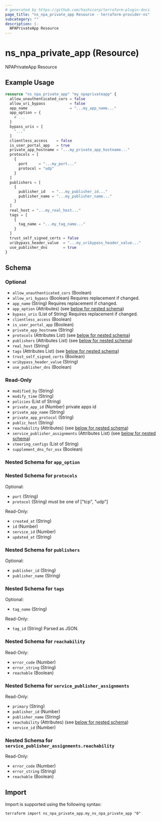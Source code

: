```yaml
---
# generated by https://github.com/hashicorp/terraform-plugin-docs
page_title: "ns_npa_private_app Resource - terraform-provider-ns"
subcategory: ""
description: |-
  NPAPrivateApp Resource
---
```


# ns_npa_private_app (Resource)

NPAPrivateApp Resource

## Example Usage

```terraform
resource "ns_npa_private_app" "my_npaprivateapp" {
  allow_unauthenticated_cors = false
  allow_uri_bypass           = false
  app_name                   = "...my_app_name..."
  app_option = {
    # ...
  }
  bypass_uris = [
    "..."
  ]
  clientless_access    = false
  is_user_portal_app   = true
  private_app_hostname = "...my_private_app_hostname..."
  protocols = [
    {
      port     = "...my_port..."
      protocol = "udp"
    }
  ]
  publishers = [
    {
      publisher_id   = "...my_publisher_id..."
      publisher_name = "...my_publisher_name..."
    }
  ]
  real_host = "...my_real_host..."
  tags = [
    {
      tag_name = "...my_tag_name..."
    }
  ]
  trust_self_signed_certs = false
  uribypass_header_value  = "...my_uribypass_header_value..."
  use_publisher_dns       = true
}
```

<!-- schema generated by tfplugindocs -->
## Schema

### Optional

- `allow_unauthenticated_cors` (Boolean)
- `allow_uri_bypass` (Boolean) Requires replacement if changed.
- `app_name` (String) Requires replacement if changed.
- `app_option` (Attributes) (see [below for nested schema](#nestedatt--app_option))
- `bypass_uris` (List of String) Requires replacement if changed.
- `clientless_access` (Boolean)
- `is_user_portal_app` (Boolean)
- `private_app_hostname` (String)
- `protocols` (Attributes List) (see [below for nested schema](#nestedatt--protocols))
- `publishers` (Attributes List) (see [below for nested schema](#nestedatt--publishers))
- `real_host` (String)
- `tags` (Attributes List) (see [below for nested schema](#nestedatt--tags))
- `trust_self_signed_certs` (Boolean)
- `uribypass_header_value` (String)
- `use_publisher_dns` (Boolean)

### Read-Only

- `modified_by` (String)
- `modify_time` (String)
- `policies` (List of String)
- `private_app_id` (Number) private apps id
- `private_app_name` (String)
- `private_app_protocol` (String)
- `public_host` (String)
- `reachability` (Attributes) (see [below for nested schema](#nestedatt--reachability))
- `service_publisher_assignments` (Attributes List) (see [below for nested schema](#nestedatt--service_publisher_assignments))
- `steering_configs` (List of String)
- `supplement_dns_for_osx` (Boolean)

<a id="nestedatt--app_option"></a>
### Nested Schema for `app_option`


<a id="nestedatt--protocols"></a>
### Nested Schema for `protocols`

Optional:

- `port` (String)
- `protocol` (String) must be one of ["tcp", "udp"]

Read-Only:

- `created_at` (String)
- `id` (Number)
- `service_id` (Number)
- `updated_at` (String)


<a id="nestedatt--publishers"></a>
### Nested Schema for `publishers`

Optional:

- `publisher_id` (String)
- `publisher_name` (String)


<a id="nestedatt--tags"></a>
### Nested Schema for `tags`

Optional:

- `tag_name` (String)

Read-Only:

- `tag_id` (String) Parsed as JSON.


<a id="nestedatt--reachability"></a>
### Nested Schema for `reachability`

Read-Only:

- `error_code` (Number)
- `error_string` (String)
- `reachable` (Boolean)


<a id="nestedatt--service_publisher_assignments"></a>
### Nested Schema for `service_publisher_assignments`

Read-Only:

- `primary` (String)
- `publisher_id` (Number)
- `publisher_name` (String)
- `reachability` (Attributes) (see [below for nested schema](#nestedatt--service_publisher_assignments--reachability))
- `service_id` (Number)

<a id="nestedatt--service_publisher_assignments--reachability"></a>
### Nested Schema for `service_publisher_assignments.reachability`

Read-Only:

- `error_code` (Number)
- `error_string` (String)
- `reachable` (Boolean)

## Import

Import is supported using the following syntax:

```shell
terraform import ns_npa_private_app.my_ns_npa_private_app "0"
```
